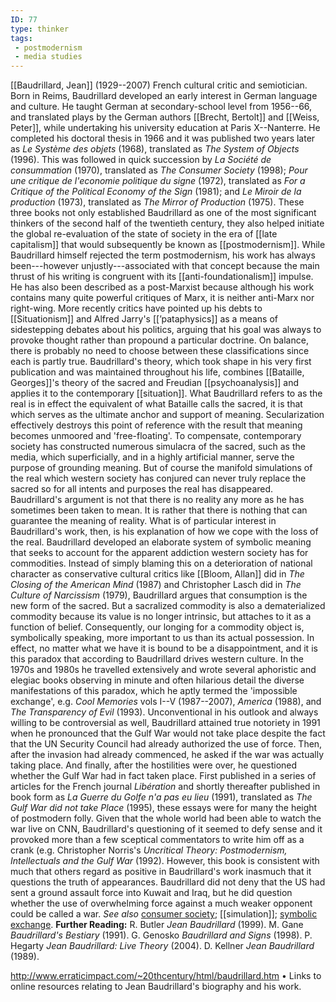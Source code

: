 ```yaml
---
ID: 77
type: thinker
tags: 
 - postmodernism
 - media studies
---
```


[[Baudrillard, Jean]]
(1929--2007) French cultural critic and semiotician. Born in Reims,
Baudrillard developed an early interest in German language and culture.
He taught German at secondary-school level from 1956--66, and translated
plays by the German authors [[Brecht, Bertolt]] and [[Weiss, Peter]], while undertaking
his university education at Paris X--Nanterre. He completed his doctoral
thesis in 1966 and it was published two years later as *Le Système des
objets* (1968), translated as *The System of Objects* (1996). This was
followed in quick succession by *La Société de consummation* (1970),
translated as *The Consumer Society* (1998); *Pour une critique de
l'economie politique du signe* (1972), translated as *For a Critique of
the Political Economy of the Sign* (1981); and *Le Miroir de la
production* (1973), translated as *The Mirror of Production* (1975).
These three books not only established Baudrillard as one of the most
significant thinkers of the second half of the twentieth century, they
also helped initiate the global re-evaluation of the state of society in
the era of [[late capitalism]] that would
subsequently be known as
[[postmodernism]].
While Baudrillard himself rejected the term postmodernism, his work has
always been---however unjustly---associated with that concept because
the main thrust of his writing is congruent with its
[[anti-foundationalism]]
impulse. He has also been described as a post-Marxist because although
his work contains many quite powerful critiques of Marx, it is neither
anti-Marx nor right-wing. More recently critics have pointed up his
debts to [[Situationism]] and
Alfred Jarry's
[[’pataphysics]] as a means
of sidestepping debates about his politics, arguing that his goal was
always to provoke thought rather than propound a particular doctrine. On
balance, there is probably no need to choose between these
classifications since each is partly true.
Baudrillard's theory, which took shape in his very first publication and
was maintained throughout his life, combines [[Bataille, Georges]]'s theory of the
sacred and Freudian
[[psychoanalysis]] and
applies it to the contemporary
[[situation]]. What
Baudrillard refers to as the real is in effect the equivalent of what
Bataille calls the sacred, it is that which serves as the ultimate
anchor and support of meaning. Secularization effectively destroys this
point of reference with the result that meaning becomes unmoored and
'free-floating'. To compensate, contemporary society has constructed
numerous simulacra of the sacred, such as the media, which
superficially, and in a highly artificial manner, serve the purpose of
grounding meaning. But of course the manifold simulations of the real
which western society has conjured can never truly replace the sacred so
for all intents and purposes the real has disappeared. Baudrillard's
argument is not that there is no reality any more as he has sometimes
been taken to mean. It is rather that there is nothing that can
guarantee the meaning of reality.
What is of particular interest in Baudrillard's work, then, is his
explanation of how we cope with the loss of the real. Baudrillard
developed an elaborate system of symbolic meaning that seeks to account
for the apparent addiction western society has for commodities. Instead
of simply blaming this on a deterioration of national character as
conservative cultural critics like [[Bloom, Allan]] did in *The Closing
of the American Mind* (1987) and Christopher Lasch did in *The Culture
of Narcissism* (1979), Baudrillard argues that consumption is the new
form of the sacred. But a sacralized commodity is also a dematerialized
commodity because its value is no longer intrinsic, but attaches to it
as a function of belief. Consequently, our longing for a commodity
object is, symbolically speaking, more important to us than its actual
possession. In effect, no matter what we have it is bound to be a
disappointment, and it is this paradox that according to Baudrillard
drives western culture.
In the 1970s and 1980s he travelled extensively and wrote several
aphoristic and elegiac books observing in minute and often hilarious
detail the diverse manifestations of this paradox, which he aptly termed
the 'impossible exchange', e.g. *Cool Memories* vols I--V (1987--2007),
*America* (1988), and *The Transparency of Evil* (1993).
Unconventional in his outlook and always willing to be controversial as
well, Baudrillard attained true notoriety in 1991 when he pronounced
that the Gulf War would not take place despite the fact that the UN
Security Council had already authorized the use of force. Then, after
the invasion had already commenced, he asked if the war was actually
taking place. And finally, after the hostilities were over, he
questioned whether the Gulf War had in fact taken place. First published
in a series of articles for the French journal *Libération* and shortly
thereafter published in book form as *La Guerre du Golfe n'a pas eu
lieu* (1991), translated as *The Gulf War did not take Place* (1995),
these essays were for many the height of postmodern folly. Given that
the whole world had been able to watch the war live on CNN,
Baudrillard's questioning of it seemed to defy sense and it provoked
more than a few sceptical commentators to write him off as a crank (e.g.
Christopher Norris's *Uncritical Theory: Postmodernism, Intellectuals
and the Gulf War* (1992). However, this book is consistent with much
that others regard as positive in Baudrillard's work inasmuch that it
questions the truth of appearances. Baudrillard did not deny that the US
had sent a ground assault force into Kuwait and Iraq, but he did
question whether the use of overwhelming force against a much weaker
opponent could be called a war. *See also* [consumer
society](#Xa4bbfadf8b3b513e813ea18cf736a0dd4d8518f);
[[simulation]]; [symbolic
exchange](#X16341c6fd840c0fd2a9a53816b8255b3da04f8e).
**Further Reading:** R. Butler *Jean Baudrillard* (1999).
M. Gane *Baudrillard's Bestiary* (1991).
G. Genosko *Baudrillard and Signs* (1998).
P. Hegarty *Jean Baudrillard: Live Theory* (2004).
D. Kellner *Jean Baudrillard* (1989).
 
<http://www.erraticimpact.com/~20thcentury/html/baudrillard.htm>
• Links to online resources relating to Jean Baudrillard's biography and
his work.
